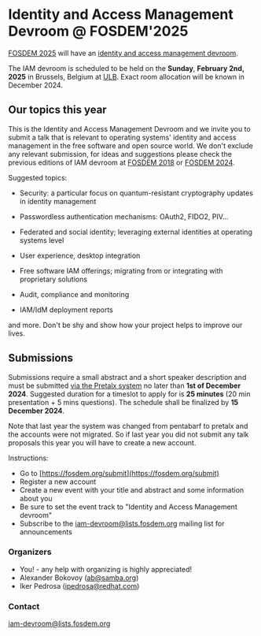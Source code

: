 # Identity and Access Management Devroom @ FOSDEM'2025

[FOSDEM 2025](https://fosdem.org/2025/) will have an [identity and access management
devroom](https://fosdem.org/2025/schedule/track/identity-and-access-management/).

The IAM devroom is scheduled to be held on the **Sunday**,
**February 2nd, 2025** in Brussels, Belgium at [ULB](http://www.ulb.ac.be/).
Exact room allocation will be known in December 2024.

## Our topics this year

This is the Identity and Access Management Devroom and we invite you to submit
a talk that is relevant to operating systems' identity and access management in
the free software and open source world.  We don't exclude any relevant
submission, for ideas and suggestions please check the previous editions of IAM
devroom at [FOSDEM 2018](https://archive.fosdem.org/2018/schedule/track/identity_and_access_management/)
or [FOSDEM 2024](https://archive.fosdem.org/2024/schedule/track/identity-and-access-management/).

Suggested topics:

- Security: a particular focus on quantum-resistant cryptography updates in
  identity management

- Passwordless authentication mechanisms: OAuth2, FIDO2, PIV...

- Federated and social identity; leveraging external identities at operating
  systems level

- User experience, desktop integration

- Free software IAM offerings; migrating from or integrating with proprietary
  solutions

- Audit, compliance and monitoring

- IAM/IdM deployment reports

and more. Don't be shy and show how your project helps to improve our lives.

## Submissions

Submissions require a small abstract and a short speaker description and must
be submitted [via the Pretalx system](https://fosdem.org/submit) no later than
**1st of December 2024**. Suggested duration for a timeslot to apply for is
**25 minutes** (20 min presentation + 5 mins questions). The schedule shall be
finalized by **15 December 2024**.

Note that last year the system was changed from pentabarf to pretalx and the
accounts were not migrated. So if last year you did not submit any talk
proposals this year you will have to create a new account.

Instructions:

  * Go to [https://fosdem.org/submit](https://fosdem.org/submit)
  * Register a new account
  * Create a new event with your title and abstract and some information about you
  * Be sure to set the event track to "Identity and Access Management devroom"
  * Subscribe to the [iam-devroom@lists.fosdem.org](https://lists.fosdem.org/listinfo/iam-devroom)
    mailing list for announcements

### Organizers

  * You! - any help with organizing is highly appreciated!
  * Alexander Bokovoy (ab@samba.org)
  * Iker Pedrosa (ipedrosa@redhat.com)

### Contact

[iam-devroom@lists.fosdem.org](https://lists.fosdem.org/listinfo/iam-devroom)
